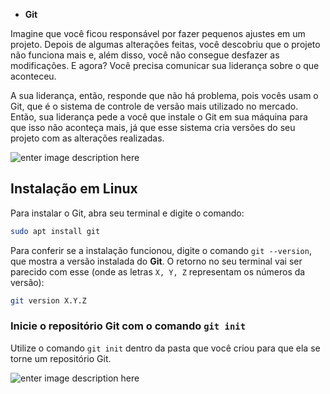  - **Git**

Imagine que você ficou responsável por fazer pequenos ajustes em um projeto. Depois de algumas alterações feitas, você descobriu que o projeto não funciona mais e, além disso, você não consegue desfazer as modificações. E agora? Você precisa comunicar sua liderança sobre o que aconteceu.

A sua liderança, então, responde que não há problema, pois vocês usam o Git, que é o sistema de controle de versão mais utilizado no mercado. Então, sua liderança pede a você que instale o Git em sua máquina para que isso não aconteça mais, já que esse sistema cria versões do seu projeto com as alterações realizadas.

![enter image description here](https://content-assets.betrybe.com/prod/Como%20funciona%20a%20ramifica%C3%A7%C3%A3o.jpeg)

## Instalação em Linux

Para instalar o Git, abra seu terminal e digite o comando:


```bash
sudo apt install git
```
Para conferir se a instalação funcionou, digite o comando  `git --version`, que mostra a versão instalada do  **Git**. O retorno no seu terminal vai ser parecido com esse (onde as letras  `X, Y, Z`  representam os números da versão):


```bash
git version X.Y.Z
```
### Inicie o repositório Git com o comando  `git init`

Utilize o comando  `git init`  dentro da pasta que você criou para que ela se torne um repositório Git.

![enter image description here](https://content-assets.betrybe.com/prod/a5307822-62e0-433b-a933-1d8b4f7f84b9-Criando%20o%20repositorio%20versionado%20com%20git%20init.png)
